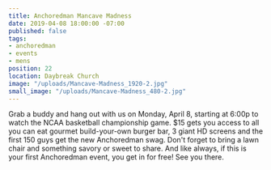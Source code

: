 ```yaml
---
title: Anchoredman Mancave Madness
date: 2019-04-08 18:00:00 -07:00
published: false
tags:
- anchoredman
- events
- mens
position: 22
location: Daybreak Church
image: "/uploads/Mancave-Madness_1920-2.jpg"
small_image: "/uploads/Mancave-Madness_480-2.jpg"
---
```


Grab a buddy and hang out with us on Monday, April 8, starting at 6:00p to watch the NCAA basketball championship game. $15 gets you access to all you can eat gourmet build-your-own burger bar, 3 giant HD screens and the first 150 guys get the new Anchoredman swag. Don't forget to bring a lawn chair and something savory or sweet to share. And like always, if this is your first Anchoredman event, you get in for free! See you there.